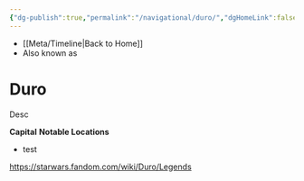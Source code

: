 ```yaml
---
{"dg-publish":true,"permalink":"/navigational/duro/","dgHomeLink":false}
---
```


- [[Meta/Timeline\|Back to Home]]
- Also known as 

# Duro
Desc

**Capital**
**Notable Locations**
- test

https://starwars.fandom.com/wiki/Duro/Legends
